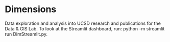 # Dimensions
Data exploration and analysis into UCSD research and publications for the Data &amp; GIS Lab. To look at the Streamlit dashboard, run: python -m streamlit run DimStreamlit.py. 

